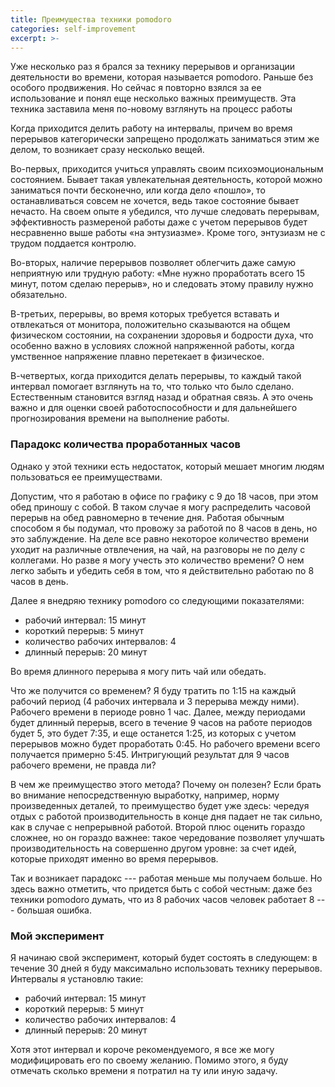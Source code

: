 ```yaml
---
title: Преимущества техники pomodoro
categories: self-improvement
excerpt: >-
---
```


Уже несколько раз я брался за технику перерывов и организации
деятельности во времени, которая называется pomodoro.  Раньше без
особого продвижения.  Но сейчас я повторно взялся за ее использование
и понял еще несколько важных преимуществ.  Эта техника заставила меня
по-новому взглянуть на процесс работы

Когда приходится делить работу на интервалы, причем во время перерывов
категорически запрещено продолжать заниматься этим же делом, то
возникает сразу несколько вещей.
  
Во-первых, приходится учиться управлять своим психоэмоциональным
состоянием.  Бывает такая увлекательная деятельность, которой можно
заниматься почти бесконечно, или когда дело «пошло», то
останавливаться совсем не хочется, ведь такое состояние бывает
нечасто.  На своем опыте я убедился, что лучше следовать перерывам,
эффективность размереной работы даже с учетом перерывов будет
несравненно выше работы «на энтузиазме».  Кроме того, энтузиазм не с
трудом поддается контролю.
  
Во-вторых, наличие перерывов позволяет облегчить даже самую неприятную
или трудную работу: «Мне нужно проработать всего 15 минут, потом
сделаю перерыв», но и следовать этому правилу нужно обязательно.
  
В-третьих, перерывы, во время которых требуется вставать и отвлекаться
от монитора, положительно сказываются на общем физическом состоянии,
на сохранении здоровья и бодрости духа, что особенно важно в условиях
сложной напряженной работы, когда умственное напряжение плавно
перетекает в физическое.
  
В-четвертых, когда приходится делать перерывы, то каждый такой
интервал помогает взглянуть на то, что только что было сделано.
Естественным становится взгляд назад и обратная связь.  А это очень
важно и для оценки своей работоспособности и для дальнейшего
прогнозирования времени на выполнение работы.
  
### Парадокс количества проработанных часов

Однако у этой техники есть недостаток, который мешает многим людям
пользоваться ее преимуществами.

Допустим, что я работаю в офисе по графику с 9 до 18 часов, при этом
обед приношу с собой.  В таком случае я могу распределить часовой
перерыв на обед равномерно в течение дня.  Работая обычным способом я
бы подумал, что провожу за работой по 8 часов в день, но это
заблуждение.  На деле все равно некоторое количество времени уходит на
различные отвлечения, на чай, на разговоры не по делу с коллегами.  Но
разве я могу учесть это количество времени?  О нем легко забыть и
убедить себя в том, что я действительно работаю по 8 часов в день.

Далее я внедряю технику pomodoro со следующими показателями:
- рабочий интервал: 15 минут
- короткий перерыв: 5 минут
- количество рабочих интервалов: 4
- длинный перерыв: 20 минут

Во время длинного перерыва я могу пить чай или обедать.

Что же получится со временем?  Я буду тратить по 1:15 на каждый
рабочий период (4 рабочих интервала и 3 перерыва между ними).
Рабочего времени в периоде ровно 1 час.  Далее, между периодами будет
длинный перерыв, всего в течение 9 часов на работе периодов будет 5,
это будет 7:35, и еще останется 1:25, из которых с учетом перерывов
можно будет проработать 0:45.  Но рабочего времени всего получается
примерно 5:45.  Интригующий результат для 9 часов рабочего времени, не
правда ли?

В чем же преимущество этого метода?  Почему он полезен?  Если брать во
внимание непосредственную выработку, например, норму произведенных
деталей, то преимущество будет уже здесь: чередуя отдых с работой
производительность в конце дня падает не так сильно, как в случае с
непрерывной работой.  Второй плюс оценить гораздо сложнее, но он
гораздо важнее: такое чередование позволяет улучшать
производительность на совершенно другом уровне: за счет идей, которые
приходят именно во время перерывов.

Так и возникает парадокс --- работая меньше мы получаем больше.  Но
здесь важно отметить, что придется быть с собой честным: даже без
техники pomodoro думать, что из 8 рабочих часов человек работает 8 ---
большая ошибка.

### Мой эксперимент

Я начинаю свой эксперимент, который будет состоять в следующем: в
течение 30 дней я буду максимально использовать технику перерывов.
Интервалы я установлю такие:
- рабочий интервал: 15 минут
- короткий перерыв: 5 минут
- количество рабочих интервалов: 4
- длинный перерыв: 20 минут

Хотя этот интервал и короче рекомендуемого, я все же могу
модифицировать его по своему желанию.  Помимо этого, я буду отмечать
сколько времени я потратил на ту или иную задачу.
